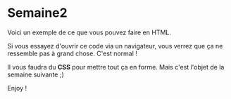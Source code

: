 # Semaine2

Voici un exemple de ce que vous pouvez faire en HTML.

Si vous essayez d'ouvrir ce code via un navigateur, vous verrez que ça ne ressemble pas à grand chose. C'est normal !

Il vous faudra du __CSS__ pour mettre tout ça en forme. Mais c'est l'objet de la semaine suivante ;)

Enjoy !
